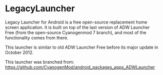 LegacyLauncher
==============

Legacy Launcher for Android is a free open-source replacement home screen application. It is built on top of the last version of ADW Launcher Free (from the open-source Cyanogenmod 7 branch), and most of the functionality comes from there.

This launcher is similar to old ADW Launcher Free before its major update in October 2012. 


This launcher was branched from: 
https://github.com/CyanogenMod/android_packages_apps_ADWLauncher
